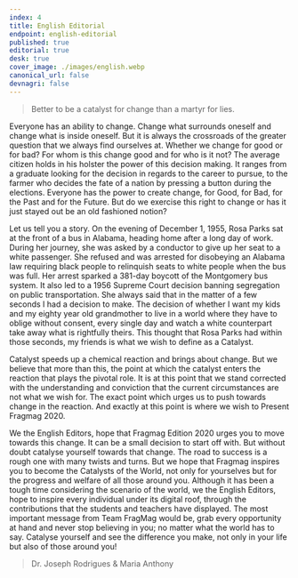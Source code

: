 ```yaml
---
index: 4
title: English Editorial
endpoint: english-editorial
published: true
editorial: true
desk: true
cover_image: ./images/english.webp
canonical_url: false
devnagri: false
---
```


> Better to be a catalyst for change than a martyr for lies.

Everyone has an ability to change. Change what surrounds oneself and change what is inside oneself. But it is always the crossroads of the greater question that we always find ourselves at. Whether we change for good or for bad? For whom is this change good and for who is it not? The average citizen holds in his holster the power of this decision making. It ranges from a graduate looking for the decision in regards to the career to pursue, to the farmer who decides the fate of a nation by pressing a button during the elections. Everyone has the power to create change, for Good, for Bad, for the Past and for the Future. But do we exercise this right to change or has it just stayed out be an old fashioned notion?

Let us tell you a story. On the evening of December 1, 1955, Rosa Parks sat at the front of a bus in Alabama, heading home after a long day of work. During her journey, she was asked by a conductor to give up her seat to a white passenger. She refused and was arrested for disobeying an Alabama law requiring black people to relinquish seats to white people when the bus was full. Her arrest sparked a 381-day boycott of the Montgomery bus system. It also led to a 1956 Supreme Court decision banning segregation on public transportation. She always said that in the matter of a few seconds I had a decision to make. The decision of whether I want my kids and my eighty year old grandmother to live in a world where they have to oblige without consent, every single day and watch a white counterpart take away what is rightfully theirs. This thought that Rosa Parks had within those seconds, my friends is what we wish to define as a Catalyst.

Catalyst speeds up a chemical reaction and brings about change. But we believe that more than this, the point at which the catalyst enters the reaction that plays the pivotal role. It is at this point that we stand corrected with the understanding and conviction that the current circumstances are not what we wish for. The exact point which urges us to push towards change in the reaction. And exactly at this point is where we wish to Present Fragmag 2020.

We the English Editors, hope that Fragmag Edition 2020 urges you to move towards this change. It can be a small decision to start off with. But without doubt catalyse yourself towards that change. The road to success is a rough one with many twists and turns. But we hope that Fragmag inspires you to become the Catalysts of the World, not only for yourselves but for the progress and welfare of all those around you. Although it has been a tough time considering the scenario of the world, we the English Editors, hope to inspire every individual under its digital roof, through the contributions that the students and teachers have displayed. The most important message from Team FragMag would be, grab every opportunity at hand and never stop believing in you; no matter what the world has to say. Catalyse yourself and see the difference you make, not only in your life but also of those around you!

> Dr. Joseph Rodrigues &amp; Maria Anthony

